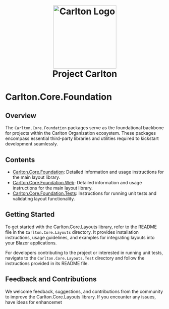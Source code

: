 <h1 align="center">
    <img src="../Carlton.Core.Components/wwwroot/images/CarltonLogo.png" alt="Carlton Logo" width="200" />
</br>
    Project Carlton
</br>


# Carlton.Core.Foundation

## Overview

The `Carlton.Core.Foundation` packages serve as the foundational backbone for projects within the Carlton Organization ecosystem. These packages encompass essential third-party libraries and utilities required to kickstart development seamlessly.

## Contents

- [Carlton.Core.Foundation](./Carlton.Core.Foundation/README.md): Detailed information and usage instructions for the main layout library.
- [Carlton.Core.Foundation.Web](./Carlton.Core.Foundation.Web/README.md): Detailed information and usage instructions for the main layout library.
- [Carlton.Core.Foundation.Tests](./Carlton.Core.Foundation.Tests/README.md): Instructions for running unit tests and validating layout functionality.

## Getting Started

To get started with the Carlton.Core.Layouts library, refer to the README file in the `Carlton.Core.Layouts` directory. It provides installation instructions, usage guidelines, and examples for integrating layouts into your Blazor applications.

For developers contributing to the project or interested in running unit tests, navigate to the `Carlton.Core.Layouts.Test` directory and follow the instructions provided in its README file.

## Feedback and Contributions

We welcome feedback, suggestions, and contributions from the community to improve the Carlton.Core.Layouts library. If you encounter any issues, have ideas for enhancemet
